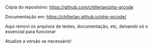 Cópia do repositório: https://github.com/chillerlan/php-qrcode

Documentação em: https://chillerlan.github.io/php-qrcode/

Aqui removi os arquivos de testes, documentação, etc, deixando só o essencial para funcionar

Atualize a versão se necessário!

